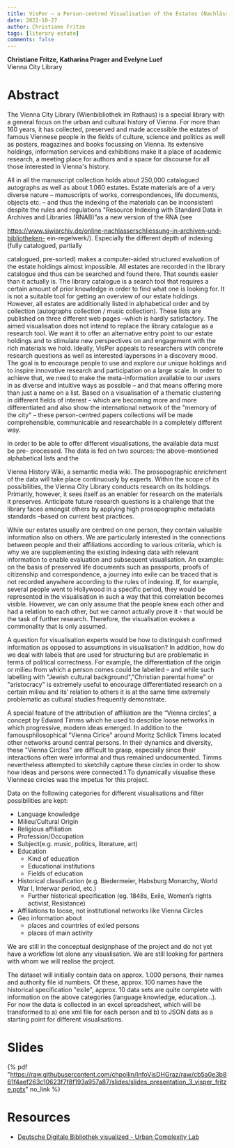```yaml
---
title: VisPer – a Person-centred Visualisation of the Estates (Nachlässe) of the Vienna City Library  
date: 2022-10-27
author: Christiane Fritze
tags: [literary estate]
comments: false
---
```


**Christiane Fritze, Katharina Prager and Evelyne Luef**\
Vienna City Library

# Abstract 

The Vienna City Library (Wienbibliothek im Rathaus) is a special library with a general
focus on the urban and cultural history of Vienna. For more than 160 years, it has
collected, preserved and made accessible the estates of famous Viennese people in the
fields of culture, science and politics as well as posters, magazines and books focussing on
Vienna. Its extensive holdings, information services and exhibitions make it a place of
academic research, a meeting place for authors and a space for discourse for all those
interested in Vienna's history.

All in all the manuscript collection holds about 250,000 catalogued autographs as well as
about 1.060 estates. Estate materials are of a very diverse nature – manuscripts of works,
correspondences, life documents, objects etc. – and thus the indexing of the materials can
be inconsistent despite the rules and regulations "Resource Indexing with Standard Data
in Archives and Libraries (RNAB)”as a new version of the RNA (see

https://www.siwiarchiv.de/online-nachlasserschliessung-in-archiven-und-bibliotheken-
ein-regelwerk/). Especially the different depth of indexing (fully catalogued, partially

catalogued, pre-sorted) makes a computer-aided structured evaluation of the estate
holdings almost impossible.
All estates are recorded in the library catalogue and thus can be searched and found
there. That sounds easier than it actually is.
The library catalogue is a search tool that requires a certain amount of prior knowledge in
order to find what one is looking for. It is not a suitable tool for getting an overview of our
estate holdings. However, all estates are additionally listed in alphabetical order and by
collection (autographs collection / music collection). These lists are published on three
different web pages –which is hardly satisfactory.
The aimed visualisation does not intend to replace the library catalogue as a research tool.
We want it to offer an alternative entry point to our estate holdings and to stimulate new
perspectives on and engagement with the rich materials we hold. Ideally, VisPer appeals
to researchers with concrete research questions as well as interested laypersons in a
discovery mood. The goal is to encourage people to use and explore our unique holdings
and to inspire innovative research and participation on a large scale. In order to achieve
that, we need to make the meta-information available to our users in as diverse and
intuitive ways as possible – and that means offering more than just a name on a list.
Based on a visualisation of a thematic clustering in different fields of interest – which are
becoming more and more differentiated and also show the international network of the "memory of the city" – these person-centred papers collections will be made comprehensible, communicable and researchable in a completely different way.

In order to be able to offer different visualisations, the available data must be pre-
processed. The data is fed on two sources: the above-mentioned alphabetical lists and the

Vienna History Wiki, a semantic media wiki. The prosopographic enrichment of the data
will take place continuously by experts.
Within the scope of its possibilities, the Vienna City Library conducts research on its
holdings. Primarily, however, it sees itself as an enabler for research on the materials it
preserves. Anticipate future research questions is a challenge that the library faces
amongst others by applying high prosopographic metadata standards –based on current
best practices.

While our estates usually are centred on one person, they contain valuable information
also on others. We are particularly interested in the connections between people and their
affiliations according to various criteria, which is why we are supplementing the existing
indexing data with relevant information to enable evaluation and subsequent visualisation.
An example: on the basis of preserved life documents such as passports, proofs of
citizenship and correspondence, a journey into exile can be traced that is not recorded
anywhere according to the rules of indexing. If, for example, several people went to
Hollywood in a specific period, they would be represented in the visualisation in such a
way that this correlation becomes visible. However, we can only assume that the people
knew each other and had a relation to each other, but we cannot actually prove it - that
would be the task of further research. Therefore, the visualisation evokes a commonality
that is only assumed.

A question for visualisation experts would be how to distinguish confirmed information as
opposed to assumptions in visualisation? In addition, how do we deal with labels that are
used for structuring but are problematic in terms of political correctness. For example, the
differentiation of the origin or milieu from which a person comes could be labelled – and
while such labelling with "Jewish cultural background","Christian parental home" or
"aristocracy" is extremely useful to encourage differentiated research on a certain milieu
and its’ relation to others it is at the same time extremely problematic as cultural studies
frequently demonstrate.

A special feature of the attribution of affiliation are the “Vienna circles”, a concept by
Edward Timms which he used to describe loose networks in which progressive, modern
ideas emerged. In addition to the famousphilosophical "Vienna Cirlce" around Moritz
Schlick Timms located other networks around central persons. In their dynamics and
diversity, these "Vienna Circles" are difficult to grasp, especially since their interactions
often were informal and thus remained undocumented. Timms nevertheless attempted to sketchily capture these circles in order to show how ideas and persons were connected.1 To dynamically visualise these Viennese circles was the impetus for this project.

Data on the following categories for different visualisations and filter possibilities are kept:
* Language knowledge
* Milieu/Cultural Origin
* Religious affiliation
* Profession/Occupation
* Subject(e.g. music, politics, literature, art)
* Education
  * Kind of education
  * Educational institutions
  * Fields of education
* Historical classification (e.g. Biedermeier, Habsburg Monarchy, World War I, Interwar
period, etc.)
  * Further historical specification (eg. 1848s, Exile, Women’s rights activist,
Resistance)
* Affiliations to loose, not institutional networks like Vienna Circles
* Geo information about
  * places and countries of exiled persons
  * places of main activity

We are still in the conceptual designphase of the project and do not yet have a workflow
let alone any visualisation. We are still looking for partners with whom we will realise the
project.

The dataset will initially contain data on approx. 1.000 persons, their names and authority
file id numbers. Of these, approx. 100 names have the historical specification "exile",
approx. 10 data sets are quite complete with information on the above categories
(language knowledge, education...). For now the data is collected in an excel spreadsheet,
which will be transformed to a) one xml file for each person and b) to JSON data as a
starting point for different visualisations.

# Slides

{% pdf "https://raw.githubusercontent.com/chpollin/InfoVisDHGraz/raw/cb5a0e3b861f4aef263c10623f7f8f193a957a87/slides/slides_presentation_3_visper_fritze.pptx" no_link %}

# Resources

* [Deutsche Digitale Bibliothek visualized - Urban Complexity Lab](https://uclab.fh-potsdam.de/ddb/index.en.html) 


